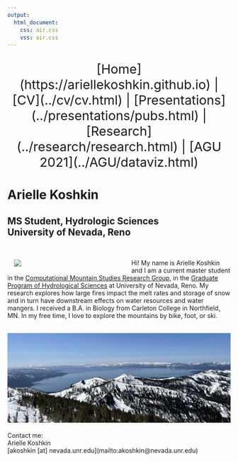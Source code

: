 ```yaml
---
output:
  html_document:
    css: air.css
    vss: air.css
---
```

<center>
<p style="font-size:3vw;"> 
[Home](https://ariellekoshkin.github.io) | [CV](../cv/cv.html) | [Presentations](../presentations/pubs.html) | [Research](../research/research.html) | [AGU 2021](../AGU/dataviz.html)
</p>
</center>


# Arielle Koshkin

## MS Student, Hydrologic Sciences <br /> University of Nevada, Reno
<br />

<image id=”image-one” img src="smile_shot.jpg" align= "left" width=250 margin-left:10px style="padding: 15px; float left,">

Hi! My name is Arielle Koshkin and I am a current master student in the <a href="https://www.computationalmountainstudies.com/">  Computational Mountain Studies Research Group</a>, in the <a href="https://www.unr.edu/hydrologic-sciences">Graduate Program of Hydrological Sciences</a> at University of Nevada, Reno. My research explores how large fires impact the melt rates and storage of snow and in turn have downstream effects on water resources and water mangers. I received a B.A. in Biology from Carleton College in Northfield, MN. In my free time, I love to explore the mountains by bike, foot, or ski.

<center>
<br />
<img src="Tahoe_mountains.jpg" width=1000></img> 
</center> 
<br />
Contact me: <br />
Arielle Koshkin <br />
[akoshkin [at] nevada.unr.edu](mailto:akoshkin@nevada.unr.edu)
</center>


